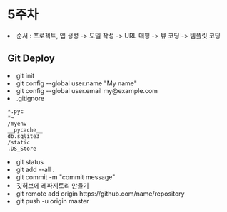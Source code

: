 # 5주차 

<li> 순서 : 프로젝트, 앱 생성 -> 모델 작성 -> URL 매핑 -> 뷰 코딩 -> 템플릿 코딩


## Git Deploy

<li> git init
<li> git config --global user.name "My name"
<li> git config --global user.email my@example.com
<li> .gitignore

```
*.pyc
*~
/myenv
__pycache__
db.sqlite3
/static
.DS_Store
```

<li> git status
<li> git add --all .
<li> git commit -m "commit message"
<li> 깃허브에 레파지토리 만들기
<li> git remote add origin https://github.com/name/repository
<li> git push -u origin master
